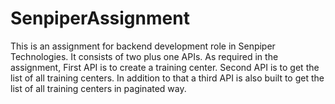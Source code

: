 # SenpiperAssignment
This is an assignment for backend development
role in Senpiper Technologies. 
It consists of two plus one APIs.
As required in the assignment,
First API is to create a training center.
Second API is to get the list of all training 
centers.
In addition to that a third API is also built
to get the list of all training centers in
paginated way.
